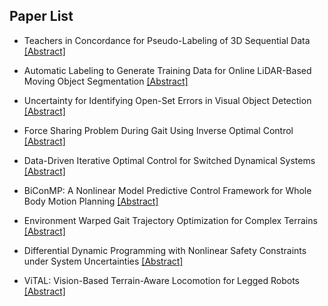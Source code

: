 ## Paper List

- Teachers in Concordance for Pseudo-Labeling of 3D Sequential Data
[[Abstract]](https://events.infovaya.com/presentation?id=93698)

- Automatic Labeling to Generate Training Data for Online LiDAR-Based Moving Object Segmentation
[[Abstract]](https://events.infovaya.com/presentation?id=93701)

- Uncertainty for Identifying Open-Set Errors in Visual Object Detection
[[Abstract]](https://events.infovaya.com/presentation?id=93704)

- Force Sharing Problem During Gait Using Inverse Optimal Control
[[Abstract]](https://events.infovaya.com/presentation?id=93710)

- Data-Driven Iterative Optimal Control for Switched Dynamical Systems
[[Abstract]](https://events.infovaya.com/presentation?id=93713)

- BiConMP: A Nonlinear Model Predictive Control Framework for Whole Body Motion Planning
[[Abstract]](https://events.infovaya.com/presentation?id=93716)

- Environment Warped Gait Trajectory Optimization for Complex Terrains
[[Abstract]](https://events.infovaya.com/presentation?id=93719)

- Differential Dynamic Programming with Nonlinear Safety Constraints under System Uncertainties
[[Abstract]](https://events.infovaya.com/presentation?id=93722)

- ViTAL: Vision-Based Terrain-Aware Locomotion for Legged Robots
[[Abstract]](https://events.infovaya.com/presentation?id=93725)

